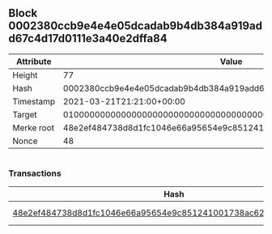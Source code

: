 ## Block 0002380ccb9e4e4e05dcadab9b4db384a919add67c4d17d0111e3a40e2dffa84

Attribute | Value
--- | ---
Height | 77
Hash | 0002380ccb9e4e4e05dcadab9b4db384a919add67c4d17d0111e3a40e2dffa84
Timestamp | 2021-03-21T21:21:00+00:00
Target | 0100000000000000000000000000000000000000000000000000000000000000
Merke root | 48e2ef484738d8d1fc1046e66a95654e9c851241001738ac620e6db96794a99e
Nonce | 48

```

```

### Transactions

Hash | Amount
--- | ---
[48e2ef484738d8d1fc1046e66a95654e9c851241001738ac620e6db96794a99e](48e2ef484738d8d1fc1046e66a95654e9c851241001738ac620e6db96794a99e.md) | 10.00000000 SKEPTI 
